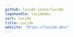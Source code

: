 ```yaml
---
github: lucide-icons/lucide
logohandle: lucidedev
sort: lucide
title: Lucide
website: 'https://lucide.dev/'
---
```

